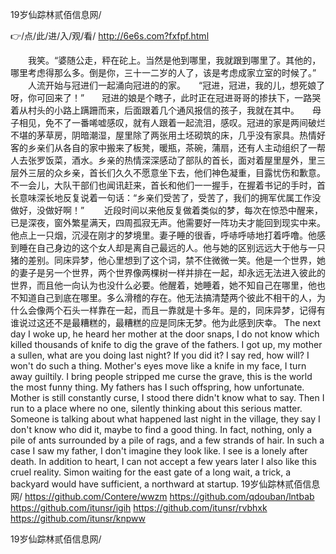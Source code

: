 
19岁仙踪林贰佰信息网/




👉/点/此/进/入/观/看/ http://6e6s.com?fxfpf.html




　　我笑。“婆随公走，秤在砣上。当然是他到哪里，我就跟到哪里了。其他的，哪里考虑得那么多。倒是你，三十一二岁的人了，该是考虑成家立室的时候了。”
　　人流开始与冠进们一起涌向冠进的的家。　　“冠进，冠进，我的儿，想死娘了呀，你可回来了！”　　冠进的娘是个瞎子，此时正在冠进哥哥的掺扶下，一路哭着从村头的小路上蹒跚而来，后面跟着几个通风报信的孩子，我就在其中。　　母子相见，免不了一番唏嘘感叹，就有人跟着一起流泪，感叹。冠进的家是两间破烂不堪的茅草房，阴暗潮湿，屋里除了两张用土坯砌筑的床，几乎没有家具。热情好客的乡亲们从各自的家中搬来了板凳，暖瓶，茶碗，蒲扇，还有人主动组织了一帮人去张罗饭菜，酒水。乡亲的热情深深感动了部队的首长，面对着屋里屋外，里三层外三层的众乡亲，首长们久久不愿意坐下去，他们神色凝重，目露忧伤和歉意。不一会儿，大队干部们也闻讯赶来，首长和他们一一握手，在握着书记的手时，首长意味深长地反复说着一句话：“乡亲们受苦了，受苦了，我们的拥军优属工作没做好，没做好啊！”
　　近段时间以来他反复做着类似的梦，每次在惊恐中醒来，已是深夜，窗外繁星满天，四周孤寂无声。他需要好一阵功夫才能回到现实中来。他点上一只烟，沉浸在刚才的梦境里。妻子睡的很香，呼哧呼哧地打着呼噜。他感到睡在自己身边的这个女人却是离自己最远的人。他与她的区别远远大于他与一只猪的差别。同床异梦，他心里想到了这个词，禁不住微微一笑。他是一个世界，她的妻子是另一个世界，两个世界像两棵树一样并排在一起，却永远无法进入彼此的世界，而且他一向认为也没什么必要。他醒着，她睡着，她不知自己在哪里，他也不知道自己到底在哪里。多么滑稽的存在。他无法搞清楚两个彼此不相干的人，为什么会像两个石头一样靠在一起，而且一靠就是十多年。是的，同床异梦，记得有谁说过这还不是最糟糕的，最糟糕的应是同床无梦。他为此感到庆幸。
The next day I woke up, he heard her mother at the door snaps, I do not know which killed thousands of knife to dig the grave of the fathers.
I got up, my mother a sullen, what are you doing last night?
If you did it?
I say red, how will?
I won't do such a thing.
Mother's eyes move like a knife in my face, I turn away guiltily.
I bring people stripped me curse the grave, this is the world the most funny thing.
My fathers has I such offspring, how unfortunate.
Mother is still constantly curse, I stood there didn't know what to say.
Then I run to a place where no one, silently thinking about this serious matter.
Someone is talking about what happened last night in the village, they say I don't know who did it, maybe to find a good thing.
In fact, nothing, only a pile of ants surrounded by a pile of rags, and a few strands of hair.
In such a case I saw my father, I don't imagine they look like.
I see is a lonely after death.
In addition to heart, I can not accept a few years later I also like this cruel reality.
Simon waiting for the east gate of a long wait, a trick, a backyard would have sufficient, a northward at startup.
19岁仙踪林贰佰信息网/ https://github.com/Contere/wwzm
https://github.com/qdouban/lntbab
https://github.com/itunsr/igih
https://github.com/itunsr/rvbhxk
https://github.com/itunsr/knpww





19岁仙踪林贰佰信息网/
